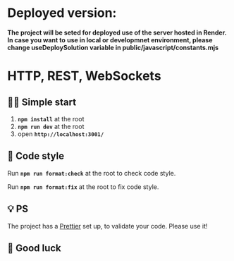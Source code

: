 # Deployed version:

**The project will be seted for deployed use of the server hosted in Render. In case you want to**
**use in local or developmnet environment, please change useDeploySolution variable in public/javascript/constants.mjs**

# HTTP, REST, WebSockets

## 🏃‍♂️ Simple start

1. **`npm install`** at the root
2. **`npm run dev`** at the root
3. open **`http://localhost:3001/`**

## 🧹 Code style

Run **`npm run format:check`** at the root to check code style.

Run **`npm run format:fix`** at the root to fix code style.

## 💡 PS

The project has a [Prettier](https://prettier.io/) set up, to validate your code.
Please use it!

## 🤞 Good luck
